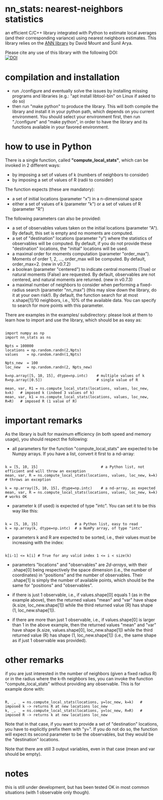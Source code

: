 # nn_stats: nearest-neighbors statistics
an efficient C/C++ library integrated with Python to estimate local averages (and their corresponding variance) using nearest neighbors estimates.
This library relies on the [ANN library](http://www.cs.umd.edu/~mount/ANN/) by David Mount and Sunil Arya.

Please cite any use of this library with the following DOI:  
[![DOI](https://zenodo.org/badge/873066948.svg)](https://doi.org/10.5281/zenodo.14523934)



# compilation and installation
- run ./configure and eventually solve the issues by installing missing programs and libraries (e.g.: "apt install libtool-bin" on Linux if asked to do so)
- then run "make python" to produce the library. This will both compile the library and install it in your python path, which depends on you current environment. You should select your environment first, then run "./configure" and "make python", in order to have the library and its functions available in your favored environment.
  
# how to use in Python
There is a single function, called **"compute_local_stats"**, which can be invoked in 2 different ways:
  * by imposing a set of values of k (numbers of neighbors to consider)
  * by imposing a set of values of R (radii to consider)

 The function expects (these are mandatory):
  * a set of initial locations (parameter "x") in a n-dimensional space
  * either a set of values of k (parameter "k") or a set of values of R (parameter "R")

The following parameters can also be provided:
  * a set of observables values taken on the initial locations (parameter "A"). By default, this set is empty and no moments are computed.
  * a set of "destination" locations (parameter "y") where the statistics of observables will be computed. By default, if you do not provide these "destination" locations, the "initial" locations will be used.
  * a maximal order for moments computation (parameter "order_max"). Moments of order 1, 2, ..., order_max will be computed. By default, order_max=2. (new in v0.7.2)
  * a boolean (parameter "centered") to indicate central moments (True) or natural moments (False) are requested. By default, observables are not centered, and natural moments are returned. (new in v0.7.3)
  * a maximal number of neighbors to consider when performing a fixed-radius search (parameter "nn_max") (this may slow down the library, do it at your own risk!). By default, the function search for at most x.shape[1]/10 neighbors, i.e., 10% of the available data. You can specify to search for more points with this parameter.
  
There are examples in the examples/ subdirectory: please look at them to learn how to import and use the library, which should be as easy as:
<pre><code>
import numpy as np
import nn_stats as ns

Npts = 100000
locations = np.random.randn(2,Npts)
values    = np.random.randn(1,Npts)

Npts_new  = 100
loc_new   = np.random.randn(2, Npts_new)

k=np.array([5, 10, 15], dtype=np.intc)    # multiple values of k
R=np.array([0.5])                         # single value of R

mean, var, R1 = ns.compute_local_stats(locations, values, loc_new, k=k)   # imposed k (indeed 3 values of k)
mean, var, k1 = ns.compute_local_stats(locations, values, loc_new, R=R)   # imposed R (1 value of R)
</code></pre>

# important remarks

As the library is built for maximum efficiency (in both speed and memory usage), you should respect the following:

- all parameters for the function "compute_local_stats" are expected to be Numpy arrays. If you have a list, convert it first to a nd-array:
<pre><code>
k = [5, 10, 15]                             # a Python list, not efficient and will throw an exception
mean, var, R = ns.compute_local_stats(locations, values, loc_new, k=k)   # throws an exception

k = np.array([5, 10, 15], dtype=np.intc)    # a nd-array, as expected
mean, var, R = ns.compute_local_stats(locations, values, loc_new, k=k)   # works OK
</code></pre>

- parameter k (if used) is expected of type "intc". You can set it to be this way like this:
<pre><code>
k = [5, 10, 15]                 # a Python list, easy to read
k = np.array(k, dtype=np.intc)  # a NumPy array, of type "intc"
</code></pre>

- parameters k and R are expected to be sorted, i.e., their values must be increasing with the index: 
<pre><code>
k[i-1] <= k[i] # True for any valid index 1 <= i < size(k) 
</code></pre>

- parameters "locations" and "observables" are *2d-arrays*, with their .shape[0] being respectively the space dimension (i.e., the number of coordinates) in "positions" and the number of observables. 
Their .shape[1] is simply the number of available points, which should be the same for "positions" and "observables".

- if there is just 1 observable, i.e., if values.shape[0] equals 1 (as in the example above), then the returned values "mean" and "var" have shape (k.size, loc_new.shape[1]) while the third returned value (R) has shape (1, loc_new.shape[1]).

- if there are more than just 1 observable, i.e., if values.shape[0] is larger than 1 in the above example, then the returned values "mean" and "var" have shape (k.size, values.shape[0], loc_new.shape[1]) while the third returned value (R) has shape (1, loc_new.shape[1]) (i.e., the same shape as if just 1 observable was provided).


# other remarks

 if you are just interested in the number of neighbors (given a fixed radius R) or in the radius where the k-th neighbors lies, you can invoke the function "compute_local_stats" without providing any observable. This is for example done with:
<pre><code> 
R, _, _ = ns.compute_local_stats(locations, y=loc_new, k=k)   # imposed k -> returns R at new locations loc_new
k, _, _ = ns.compute_local_stats(locations, y=loc_new, R=R)   # imposed R -> returns k at new locations loc_new
</code></pre>
Note that in that case, if you want to provide a set of "destination" locations, you have to explicitly prefix them with "y=". If you do not do so, the function will expect its second parameter to be the observables, but they would be the "destination" locations.

Note that there are still 3 output variables, even in that case (mean and var should be empty).

# notes
this is still under development, but has been tested OK in most common situations (with 1 observable only though).


